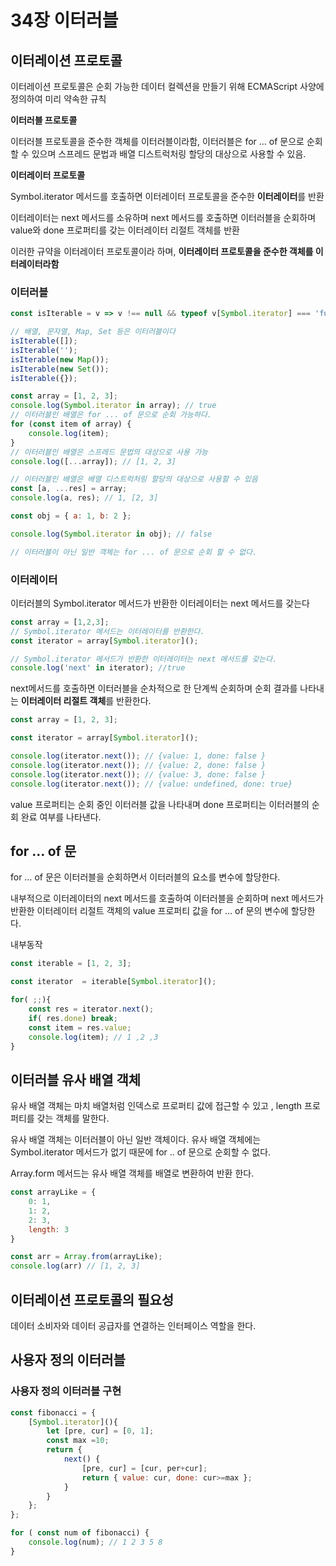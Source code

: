# 34장 이터러블

## 이터레이션 프로토콜

이터레이션 프로토콜은 순회 가능한 데이터 컬렉션을 만들기 위해 ECMAScript 사양에 정의하여 미리 약속한 규칙

**이터러블 프로토콜**

이터러블 프로토콜을 준수한 객체를 이터러블이라함, 이터러블은 for … of 문으로 순회할 수 있으며 스프레드 문법과 배열 디스트럭처링 할당의 대상으로 사용할 수 있음.

**이터레이터 프로토콜**

Symbol.iterator 메서드를 호출하면 이터레이터 프로토콜을 준수한 **이터레이터**를 반환

이터레이터는 next 메서드를 소유하며 next 메서드를 호출하면 이터러블을 순회하며 value와 done 프로퍼티를 갖는 이터레이터 리절트 객체를 반환

이러한 규약을 이터레이터 프로토콜이라 하며, **이터레이터 프로토콜을 준수한 객체를 이터레이터라함**

### 이터러블

```jsx
const isIterable = v => v !== null && typeof v[Symbol.iterator] === 'function';

// 배열, 문자열, Map, Set 등은 이터러블이다
isIterable([]);  
isIterable('');
isIterable(new Map());
isIterable(new Set());
isIterable({});
```

```jsx
const array = [1, 2, 3];
console.log(Symbol.iterator in array); // true
// 이터러블인 배열은 for ... of 문으로 순회 가능하다.
for (const item of array) {
	console.log(item);	
}
// 이터러블인 배열은 스프레드 문법의 대상으로 사용 가능
console.log([...array]); // [1, 2, 3]

// 이터러블인 배열은 배열 디스트럭처링 할당의 대상으로 사용할 수 있음
const [a, ...res] = array;
console.log(a, res); // 1, [2, 3]
```

```jsx
const obj = { a: 1, b: 2 };

console.log(Symbol.iterator in obj); // false

// 이터러블이 아닌 일반 객체는 for ... of 문으로 순회 할 수 없다.
```

### 이터레이터

이터러블의 Symbol.iterator 메서드가 반환한 이터레이터는 next 메서드를 갖는다

```jsx
const array = [1,2,3];
// Symbol.iterator 메서드는 이터레이터를 반환한다.
const iterator = array[Symbol.iterator]();

// Symbol.iterator 메서드가 반환한 이터레이터는 next 메서드를 갖는다.
console.log('next' in iterator); //true
```

next메서드를 호출하면 이터러블을 순차적으로 한 단계씩 순회하며 순회 결과를 나타내는 **이터레이터 리절트 객체**를 반환한다.

```jsx
const array = [1, 2, 3];

const iterator = array[Symbol.iterator]();

console.log(iterator.next()); // {value: 1, done: false }
console.log(iterator.next()); // {value: 2, done: false }
console.log(iterator.next()); // {value: 3, done: false }
console.log(iterator.next()); // {value: undefined, done: true}

```

value 프로퍼티는 순회 중인 이터러블 값을 나타내며 done 프로퍼티는 이터러블의 순회 완료 여부를 나타낸다.

## for … of 문

for … of 문은 이터러블을 순회하면서 이터러블의 요소를 변수에 할당한다.

내부적으로 이터레이터의 next 메서드를 호출하여 이터러블을 순회하며 next 메서드가 반환한 이터레이터 리절트 객체의 value 프로퍼티 값을 for … of 문의 변수에 할당한다.

내부동작

```jsx
const iterable = [1, 2, 3];

const iterator  = iterable[Symbol.iterator]();

for( ;;){
	const res = iterator.next();
	if( res.done) break;
	const item = res.value;
	console.log(item); // 1 ,2 ,3
}
```

## 이터러블 유사 배열 객체

유사 배열 객체는 마치 배열처럼 인덱스로 프로퍼티 값에 접근할 수 있고 , length 프로퍼티를 갖는 객체를 말한다.

유사 배열 객체는 이터러블이 아닌 일반 객체이다. 유사 배열 객체에는 Symbol.iterator 메서드가 없기 때문에 for .. of 문으로 순회할 수 없다.

Array.form 메서드는 유사 배열 객체를 배열로 변환하여 반환 한다.

```jsx
const arrayLike = {
	0: 1,
	1: 2,
	2: 3,
	length: 3
}

const arr = Array.from(arrayLike);
console.log(arr) // [1, 2, 3]
```

## 이터레이션 프로토콜의 필요성

데이터 소비자와 데이터 공급자를 연결하는 인터페이스 역할을 한다.

## 사용자 정의 이터러블

### 사용자 정의 이터러블 구현

```jsx
const fibonacci = {
	[Symbol.iterator](){
		let [pre, cur] = [0, 1];
		const max =10;
		return {
			next() {
				[pre, cur] = [cur, per+cur];
				return { value: cur, done: cur>=max };
			}
		}
	};
};

for ( const num of fibonacci) {
	console.log(num); // 1 2 3 5 8
}
```

###